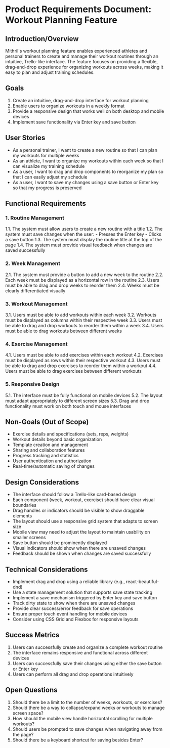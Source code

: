 # Product Requirements Document: Workout Planning Feature

## Introduction/Overview
Mithril's workout planning feature enables experienced athletes and personal trainers to create and manage their workout routines through an intuitive, Trello-like interface. The feature focuses on providing a flexible, drag-and-drop experience for organizing workouts across weeks, making it easy to plan and adjust training schedules.

## Goals
1. Create an intuitive, drag-and-drop interface for workout planning
2. Enable users to organize workouts in a weekly format
3. Provide a responsive design that works well on both desktop and mobile devices
4. Implement save functionality via Enter key and save button

## User Stories
- As a personal trainer, I want to create a new routine so that I can plan my workouts for multiple weeks
- As an athlete, I want to organize my workouts within each week so that I can visualize my training schedule
- As a user, I want to drag and drop components to reorganize my plan so that I can easily adjust my schedule
- As a user, I want to save my changes using a save button or Enter key so that my progress is preserved

## Functional Requirements

### 1. Routine Management
1.1. The system must allow users to create a new routine with a title
1.2. The system must save changes when the user:
     - Presses the Enter key
     - Clicks a save button
1.3. The system must display the routine title at the top of the page
1.4. The system must provide visual feedback when changes are saved successfully

### 2. Week Management
2.1. The system must provide a button to add a new week to the routine
2.2. Each week must be displayed as a horizontal row in the routine
2.3. Users must be able to drag and drop weeks to reorder them
2.4. Weeks must be clearly differentiated visually

### 3. Workout Management
3.1. Users must be able to add workouts within each week
3.2. Workouts must be displayed as columns within their respective week
3.3. Users must be able to drag and drop workouts to reorder them within a week
3.4. Users must be able to drag workouts between different weeks

### 4. Exercise Management
4.1. Users must be able to add exercises within each workout
4.2. Exercises must be displayed as rows within their respective workout
4.3. Users must be able to drag and drop exercises to reorder them within a workout
4.4. Users must be able to drag exercises between different workouts

### 5. Responsive Design
5.1. The interface must be fully functional on mobile devices
5.2. The layout must adapt appropriately to different screen sizes
5.3. Drag and drop functionality must work on both touch and mouse interfaces

## Non-Goals (Out of Scope)
- Exercise details and specifications (sets, reps, weights)
- Workout details beyond basic organization
- Template creation and management
- Sharing and collaboration features
- Progress tracking and statistics
- User authentication and authorization
- Real-time/automatic saving of changes

## Design Considerations
- The interface should follow a Trello-like card-based design
- Each component (week, workout, exercise) should have clear visual boundaries
- Drag handles or indicators should be visible to show draggable elements
- The layout should use a responsive grid system that adapts to screen size
- Mobile view may need to adjust the layout to maintain usability on smaller screens
- Save button should be prominently displayed
- Visual indicators should show when there are unsaved changes
- Feedback should be shown when changes are saved successfully

## Technical Considerations
- Implement drag and drop using a reliable library (e.g., react-beautiful-dnd)
- Use a state management solution that supports save state tracking
- Implement a save mechanism triggered by Enter key and save button
- Track dirty state to show when there are unsaved changes
- Provide clear success/error feedback for save operations
- Ensure proper touch event handling for mobile devices
- Consider using CSS Grid and Flexbox for responsive layouts

## Success Metrics
1. Users can successfully create and organize a complete workout routine
2. The interface remains responsive and functional across different devices
3. Users can successfully save their changes using either the save button or Enter key
4. Users can perform all drag and drop operations intuitively

## Open Questions
1. Should there be a limit to the number of weeks, workouts, or exercises?
2. Should there be a way to collapse/expand weeks or workouts to manage screen space?
3. How should the mobile view handle horizontal scrolling for multiple workouts?
4. Should users be prompted to save changes when navigating away from the page?
5. Should there be a keyboard shortcut for saving besides Enter? 